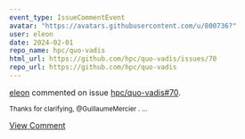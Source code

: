 ```yaml
---
event_type: IssueCommentEvent
avatar: "https://avatars.githubusercontent.com/u/800736?"
user: eleon
date: 2024-02-01
repo_name: hpc/quo-vadis
html_url: https://github.com/hpc/quo-vadis/issues/70
repo_url: https://github.com/hpc/quo-vadis
---
```


<a href='https://github.com/eleon' target='_blank'>eleon</a> commented on issue <a href='https://github.com/hpc/quo-vadis/issues/70' target='_blank'>hpc/quo-vadis#70</a>.

<small>Thanks for clarifying, @GuillaumeMercier ....</small>

<a href='https://github.com/hpc/quo-vadis/issues/70' target='_blank'>View Comment</a>